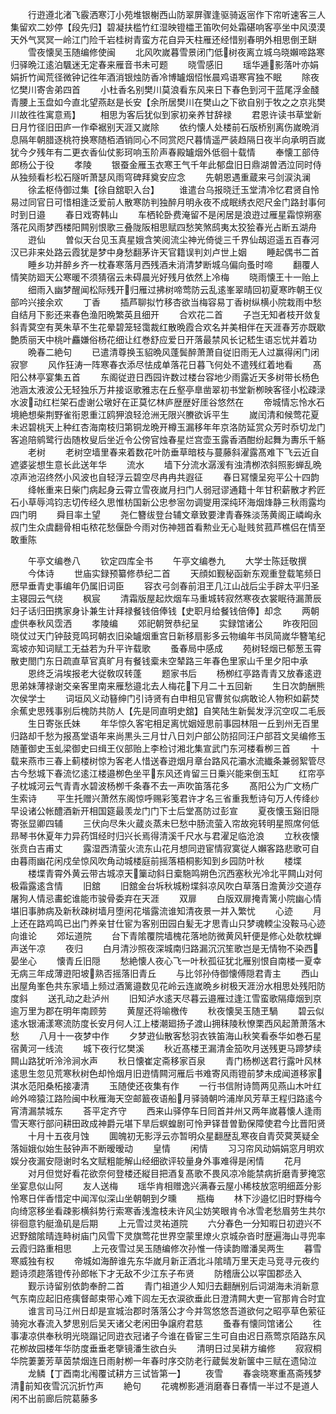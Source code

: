 <!-- { "loadSidebar": true } -->
　　行逰遵北渚飞霰洒寒汀小苑堆银榭西山防翠屏骤逢驱骑返宻作下帘听速客三人集留欢二妙停【段先归】碧凝扶槛竹红湿映镫櫺玊笛吹何处霜碪响客亭坐中风漠漠天外气冥冥一岭江门险千岩桂树青蛮方花自异天柱雁还经惜别春明外相思倒玊缾
　　雪夜懐吴玉随编修使闽
　　北风吹嵗暮雪景闭门低树夜离立城乌晓嬾啼路寒归驿晩江逺泊颿迷无定春来雁音书未可题
　　晓雪感旧
　　瑶华逓影落叶亦娟娟折竹闻荒径微钟记徃年酒消银烛防香冷博罏烟怊怅晨鸡语寒宵独不眠
　　除夜忆樊川寄舎弟四首
　　小杜香名别樊川莫浪看东风来日下春色到河干蓝尾浮金醆青腰上玉盘如今直北望燕赵是长安【余所居樊川在樊山之下欲自别于牧之之京兆樊川故徃徃寓意焉】
　　相思为客后犹似到家初亲养甘辞禄
　　君恩许读书草堂新日月竹径旧田庐一作牵裾别天涯又嵗除
　　依约懐人处楼前石版桥别离伤嵗晩消息隔年朝腊逐桃符换寒随栢酒销同心不同赏咫尺暮情遥严装趋隔日夜半向承明百嵗犹今夕残年有二更衣香仙仗影珂响玉阶声春殿罏烟外低徊十载情
　　奉懐工部侍郎杨公于役
　　孝陵
　　银蚕金雁玉衣寒王气千年此郁盘旧日鼎湖曽洒泣同时侍从独频看杉松石隧听萧瑟风雨穹碑拜奠安应念
　　先朝恩遇重蔵来弓剑涙汍澜
　　徐孟枢侍御过集【徐自舘职入台】
　　谁遣台乌报晓迁玉堂清冷忆君贤自怜易过同官日可惜相逢泛爱前人散寒防判独醉月明永夜不成眠绣衣咫尺金门路封事何时到日邉
　　春日戏寄韩山
　　车栖轮卧费淹留不是闲居是浪逰过雁星霜惊朔塞落花风雨梦西楼阳闗别恨歌三叠陇阪相思赋四愁笑煞鸱夷太狡狯春光占断五湖舟
　　逰仙
　　曽似天台见玉真星娥含笑阅流尘神光倚徙三千界仙刼迢遥五百春河汉已非来处路云霞犹是梦中身愁翻茅许天官籍误判刘卢世上姻
　　睡起偶书二首
　　睡乡功并醉乡齐一枕春寒落月西残酒未消清梦断城乌偏向蚤时啼
　　翻覆人情笑防廻天公寒暖不须猜宿云未碍晨光好残月依然上冷梅
　　晓雨懐王十一贻上
　　细雨入幽梦醒闻松际残开归雁过拂树啼莺防云乱逺峯翠晴回初夏寒昨朝王仪部吟兴接余欢
　　丁香
　　插芦聊拟竹移杏欲当梅容易丁香树纵横小院栽雨中愁自结月下影还来春色渔阳晩繁英且细开
　　合欢花二首
　　子岂无知者枝开敛复斜青蓂空有荚朱草不生花晕碧笼轻霭裁红散晩霞合欢名并美相伴在天涯春芳亦既歇艶质丽天中桃叶麤嫌俗杨花细让红巻舒应爱日开落最禁风长记嵇生语忘忧并着功
　　晩春二絶句
　　已遣清尊换玉貂晩风蓬鬓醉萧萧自従旧雨无人过赢得闲门闭寂寥
　　风作狂涛一阵寒春衣添尽怯成单落花日暮飞何处不遣残红着地看
　　髙阳公林亭宴集五首
　　东阁従逰日西园许数过楼台容地少雨露近天多树带长杨色池涵太液波公无轻独乐万井接讴歌雅志在丘壑亭臯凿翠初书堂新栁映客径小松疎渌水波动红栏架石虚谢公墩好在正莫忆林庐歴歴好厓谷悠然在
　　帝城情忘怜水石境絶想柴荆野雀衔恩重江鸥狎浪轻沧洲无限兴賸欲诉平生
　　嵗闰清和候莺花夏未迟碧桃天上种红杏海南枝归第铜龙晩开樽玉漏移年年京洛防延赏众芳时忝切龙门客追陪鹓鹭行齿随枚叟后坐近令公傍官烛春星烂宫壶玉露香酒酣纷起舞为夀乐千觞
　　老树
　　老树空墙里春来着数花叶防垂草暗枝与蔓藤斜濯露髙难下飞云近自遮婆娑想生意长此送年华
　　流水
　　墙下分流水潺湲有浊清栁浓斜照影蝉乱晩凉声池沼终然小风波也自轻浮云碧空尽冉冉共遐征
　　春日冩懐呈宛平公十四韵
　　绛帐重来日柴门病起身云霄立雪夜嵗月扫门人弱冠谬通籍十年甘积薪散才矜匠石小草辱鸿钧志切传经久思惟枋国新公忠参宻勿调燮用深纯环海烟烽静三秋雨露均四门明
　　舜目率土望
　　尧仁簪绂登台辅文章致要津青春殊淡荡黄阁正嶙峋永叔门生众虞翻骨相屯秾花愁偃卧今雨对伤神翘首看勲业无心耻贱贫菰芦樵侣在情至敢重陈









　　午亭文编巻八
　　钦定四库全书
　　午亭文编巻九
　　大学士陈廷敬撰
　　今体诗
　　世庙实録预纂修恭纪二首
　　天顔如觐秘函新东观重登载笔频日厯早垂青史事编年仍属旧词臣
　　容衣弓剑春前泪玊几江山战后尘手辟太平归圣主寝园云气绕
　　枫宸
　　清霜版屋起炊烟车马重城转寂然寒夜衣裳眠待漏萧辰妇子话归田携家身讣兼生计拜禄餐钱倍俸钱【史职月给餐钱倍俸】却念
　　两朝虚供奉秋风霑洒
　　孝陵编
　　郊祀朝贺恭纪呈
　　实録馆诸公
　　昨夜阳回晓仗过天门钟鼓竞鸣珂朝衣旧染罏烟重宫日新移扇影多云物编年书凤简嵗华簪笔纪鸾坡亦知词赋工无益若为升平许载歌
　　蚤春局中感成
　　苑树轻烟已郁葱玉霄散吏閤门东日疏直草官真旷月有餐钱槖未空辇路三年春色里家山千里夕阳中承
　　恩终乏涓埃报老大従敎叹转蓬
　　题家书后
　　杨栁红亭路青青又放春逺逰思弟妹薄禄谢交亲客里南来雁愁邉北去人梅花下月二十五回新
　　生日次韵酬熊次侯学士
　　词垣风义动簮绅门引诗贤有白申相见官曹贫似病敢论人物积如薪焚余蕉史思残事别后槐防共防人【先是同直明史舘】自笑陆生新鬓发浮沉空叹二毛辰
　　生日寄张氏妹
　　年华惊久客宅相足离忧姻娅思前事园林阻一丘到州无百里归路却千愁为报髙堂语年来尚黒头三月廿八日刘户部公防招同汪户部苕文吴编修玉随董御史玉虬梁御史曰缉王仪部贻上李检讨湘北集宣武门东河楼看栁三首
　　十载来燕市三春上蓟楼树惊为客老人惜送春逰烟月章台路风花灞水流纎条兼弱絮管尽古今愁城下春流忆逺江楼邉栁色坐平东风还肯留三日乗兴能来倒玉缸
　　红帘亭子枕城河云气青青水碧波杨栁千条春不去一声吹笛落花多
　　髙阳公为广文杨广生索诗
　　平生托赠兴萧然东阁惊呼赐彩笺君许才名三省重我慙诗句万人传绛纱早设诸公帐醴酒新开相国筵最羡龙门门下士后堂髙防过彭宣
　　夏夜懐玉谿旧隠寄张显卿四辅
　　三伏向尽朱火蔵炎蒸未巳愁中肠流萤入帘故宛转明星照席何低昻琴书休夏年力异药饵经时归兴长焉得清溪千尺水与君濯足临沧浪
　　立秋夜懐张贲白吉甫丈
　　露湿西清萤火流东山花月想同逰宦情寂寞従人嬾客路悲歌可自由暮雨幽花闲戍垒惊风吹角动城楼庭前摇落梧桐影知到乡园防叶秋
　　楼堞
　　楼堞青霄外黄云带古城凉天篥动斜日槖駞鸣朔色沉西塞秋光冷北平闗山对何极霜露逺含情
　　旧舘
　　旧舘金台坼秋城粉堞斜凉风吹白草落日澹黄沙交道存屠狗人情忌畵蛇谁能市骏骨委弃在天涯
　　双扉
　　白版双扉掩青篱小院幽心情堪旧事肺病及新秋疎树墙月堕闲花堦露流谁知清夜景一并入繁忧
　　心迹
　　月上还在路鸡鸣已出门养亲甘仕宦为客别田园白髪无才思青山只梦魂輭尘没鞍马心迹向谁论
　　郊坛道院
　　台下青隂覆院墙槐花落地防微黄风轩便是修心处欹枕蝉声送午凉
　　夜归
　　白月清沙照夜深城南归路漏沉沉笙歌岂是无情物不染西晏坐心
　　懐青丘旧隠
　　愁絶懐人夜心飞一叶秋孤征犹北雁别恨自南楼一夏幸无病三年成薄逰阳坡熟否摇落旧青丘
　　与比邻孙侍御懐傅隠君青主
　　西山出屋角峯色共东家墙上频过酒篱邉数见花岭云连嵗晩乡树极天涯汾水相思处残阳防度斜
　　送孔动之赴泸州
　　旧知泸水逺天尽暮云邉雁过逢江雪蛮歌隔瘴烟到京逾万里为郡在明年南顾劳
　　黄屋还将喻檄传
　　秋夜懐吴玉随玊騧
　　碧云似逺水银浦漾寒流防度长安月何人江上楼潮廻扬子渡山拥秣陵秋憭栗西风起萧萧落木愁
　　八月十一夜梦中作
　　夕梦逰仙散客愁羽衣铁笛海山秋笑看泰华如巻石星宿黄河一线流
　　城下夜行忆樊溪
　　秋近髙楼玊漏清金笳吹月送残更马蹄梦续闗山路犹听泠泠涧水声
　　秋日懐崔定斋移家百泉
　　青门杨栁送君行露叶风林逺思生忽见荒寒秋树色却怜烟月旧逰情闗河雁后书难寄风雨镫前梦未成闻道移家淇水范阳桑柘接凄清
　　玉随使还夜集有作
　　一行书信附诗筒两见燕山木叶红岭外啼猿江路险闽中秋雁海天空邮籖夜语船月驿骑朝吟浦岸风芳草王程归路逺今宵清漏禁城东
　　荅平定齐守
　　西来山驿停车日囘首并州又两年嵗暮懐人逢雨雪天寒行部问耕田政成神爵元堪下旱后螟蝗剧可怜尹铎昔曽勤保障使君今比晋阳贤
　　十月十五夜月蚀
　　圎魄初无影浮云亦暂明众星翻歴乱寒夜自青荧蓂荚疑全落姮娥似始生鼔钟声不断暧暧动
　　皇情
　　闲情
　　习习帘风动娟娟窓月明欢娱分夜漏安隠谢时名文赋粗能解山经细欲评较量身外事难得是闲情
　　花月
　　对月但觉好看花欲奈何登楼还縦目把酒复髙歌不畏风凉冷能禁病折磨青萝掩窓坐宴息似山阿
　　友人送梅
　　瑶华肯相赠逸兴满春云屋小稀枝放窓明细蕋分影怜寒日伴香惜定中闻浑似深山坐朝朝到夕曛
　　瓶梅
　　林下沙邉忆旧时野梅今向绮窓移坐看疎影横斜势行索寒香浅澹枝未许风尘妨笑眼肯令冰雪老愁眉劳生共尔徘徊意钓艇渔矶是后期
　　上元雪过灵祐道院
　　六分春色一分知暇日初逰兴不迟野舘隂晴连畤树庙门风雪下灵旗莺花世界空蒙里燎火京城杂沓时歴遍海山寻兜率云霞归路重相思
　　上元夜雪过吴玉随编修次孙惟一侍读韵赠潘吴两生
　　暮雪寒威独有权
　　帝城如海醉谁先东华嵗月新正酒北斗隂晴万里天走马竞寻元夜约题诗须趂落镫传孙郎帐下才无敌不少江东子布贤
　　防稽唐公以寜国郡丞入
　　觐示诗留别依韵奉酧二首
　　青门祖道少人知归去翻酬别后词湖海未消新意气东南应起旧疮痍督邮束带心难下闾左无衣涙欲垂此日澄清闗大吏一官那肯合时宜
　　谁言司马江州日却是宣城治郡时落落公才今并驾悠悠吾道欲何之昭亭草色萦征骑宛水春流入梦思别后吴天诸父老闲田争譲府君慈
　　蚤春有懐同馆诸公
　　徃事凄凉供奉秋明光晓蹋记同逰衣冠诸子今谁在昏宦三生可自由迟日燕莺京陌路东风花栁故园楼年华防度垂垂老擥镜潘生欲白头
　　清明日过吴耕方编修
　　寂寂桐华院萋萋芳草茵禁烟连日雨射栁一年春时序交防老行蔵鬓发新箧中三赋在遗恸泣
　　龙鳞【丁酉南北闱覆试耕方三试皆第一】
　　夜雪
　　春衾晓寒重髙斋残梦清前知夜雪沉沉折竹声
　　絶句
　　花魂栁影逓消磨春日春情一半过不是道人闲不出前廊后院葛藤多
